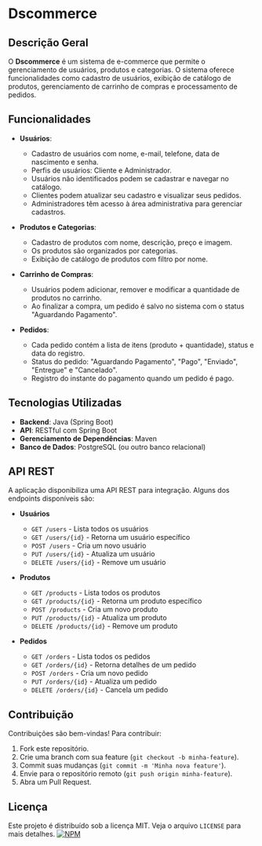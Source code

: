 # Dscommerce
## Descrição Geral

O **Dscommerce** é um sistema de e-commerce que permite o gerenciamento de usuários, produtos e categorias. O sistema oferece funcionalidades como cadastro de usuários, exibição de catálogo de produtos, gerenciamento de carrinho de compras e processamento de pedidos.

## Funcionalidades

- **Usuários**:
  - Cadastro de usuários com nome, e-mail, telefone, data de nascimento e senha.
  - Perfis de usuários: Cliente e Administrador.
  - Usuários não identificados podem se cadastrar e navegar no catálogo.
  - Clientes podem atualizar seu cadastro e visualizar seus pedidos.
  - Administradores têm acesso à área administrativa para gerenciar cadastros.

- **Produtos e Categorias**:
  - Cadastro de produtos com nome, descrição, preço e imagem.
  - Os produtos são organizados por categorias.
  - Exibição de catálogo de produtos com filtro por nome.

- **Carrinho de Compras**:
  - Usuários podem adicionar, remover e modificar a quantidade de produtos no carrinho.
  - Ao finalizar a compra, um pedido é salvo no sistema com o status "Aguardando Pagamento".

- **Pedidos**:
  - Cada pedido contém a lista de itens (produto + quantidade), status e data do registro.
  - Status do pedido: "Aguardando Pagamento", "Pago", "Enviado", "Entregue" e "Cancelado".
  - Registro do instante do pagamento quando um pedido é pago.

## Tecnologias Utilizadas

- **Backend**: Java (Spring Boot)
- **API**: RESTful com Spring Boot
- **Gerenciamento de Dependências**: Maven
- **Banco de Dados**: PostgreSQL (ou outro banco relacional)

## API REST

A aplicação disponibiliza uma API REST para integração. Alguns dos endpoints disponíveis são:

- **Usuários**
  - `GET /users` - Lista todos os usuários
  - `GET /users/{id}` - Retorna um usuário específico
  - `POST /users` - Cria um novo usuário
  - `PUT /users/{id}` - Atualiza um usuário
  - `DELETE /users/{id}` - Remove um usuário

- **Produtos**
  - `GET /products` - Lista todos os produtos
  - `GET /products/{id}` - Retorna um produto específico
  - `POST /products` - Cria um novo produto
  - `PUT /products/{id}` - Atualiza um produto
  - `DELETE /products/{id}` - Remove um produto

- **Pedidos**
  - `GET /orders` - Lista todos os pedidos
  - `GET /orders/{id}` - Retorna detalhes de um pedido
  - `POST /orders` - Cria um novo pedido
  - `PUT /orders/{id}` - Atualiza um pedido
  - `DELETE /orders/{id}` - Cancela um pedido

## Contribuição

Contribuições são bem-vindas! Para contribuir:

1. Fork este repositório.
2. Crie uma branch com sua feature (`git checkout -b minha-feature`).
3. Commit suas mudanças (`git commit -m 'Minha nova feature'`).
4. Envie para o repositório remoto (`git push origin minha-feature`).
5. Abra um Pull Request.

## Licença

Este projeto é distribuído sob a licença MIT. Veja o arquivo `LICENSE` para mais detalhes.
[![NPM](https://img.shields.io/npm/l/react)](https://github.com/glluna/Projeto-Vendas/blob/main/LICENSE) 
